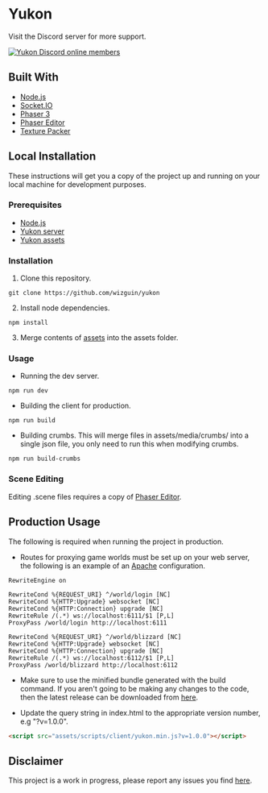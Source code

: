 # Yukon

Visit the Discord server for more support.

[![Yukon Discord online members](https://badgen.net/discord/online-members/eAdSR33k3w)](https://discord.gg/eAdSR33k3w)

## Built With

* [Node.js](https://nodejs.org/en/)
* [Socket.IO](https://socket.io/)
* [Phaser 3](https://phaser.io/)
* [Phaser Editor](https://phasereditor2d.com/)
* [Texture Packer](https://www.codeandweb.com/texturepacker)

## Local Installation

These instructions will get you a copy of the project up and running on your local machine for development purposes.

### Prerequisites

* [Node.js](https://nodejs.org/en/)
* [Yukon server](https://github.com/wizguin/yukon-server)
* [Yukon assets]()

### Installation

1. Clone this repository.

```console
git clone https://github.com/wizguin/yukon
```

2. Install node dependencies.

```console
npm install
```

3. Merge contents of [assets]() into the assets folder.

### Usage

* Running the dev server.

```console
npm run dev
```

* Building the client for production.

```console
npm run build
```

* Building crumbs. This will merge files in assets/media/crumbs/ into a single json file, you only need to run this when modifying crumbs.

```console
npm run build-crumbs
```

### Scene Editing

Editing .scene files requires a copy of [Phaser Editor](https://phasereditor2d.com/).

## Production Usage

The following is required when running the project in production.

* Routes for proxying game worlds must be set up on your web server, the following is an example of an [Apache](https://www.apache.org/) configuration.

```console
RewriteEngine on

RewriteCond %{REQUEST_URI} ^/world/login [NC]
RewriteCond %{HTTP:Upgrade} websocket [NC]
RewriteCond %{HTTP:Connection} upgrade [NC]
RewriteRule /(.*) ws://localhost:6111/$1 [P,L]
ProxyPass /world/login http://localhost:6111

RewriteCond %{REQUEST_URI} ^/world/blizzard [NC]
RewriteCond %{HTTP:Upgrade} websocket [NC]
RewriteCond %{HTTP:Connection} upgrade [NC]
RewriteRule /(.*) ws://localhost:6112/$1 [P,L]
ProxyPass /world/blizzard http://localhost:6112
```

* Make sure to use the minified bundle generated with the build command. If you aren't going to be making any changes to the code, then the latest release can be downloaded from [here](https://github.com/wizguin/yukon/releases).

* Update the query string in index.html to the appropriate version number, e.g "?v=1.0.0".

```html
<script src="assets/scripts/client/yukon.min.js?v=1.0.0"></script>
```

## Disclaimer

This project is a work in progress, please report any issues you find [here](https://github.com/wizguin/yukon/issues).
